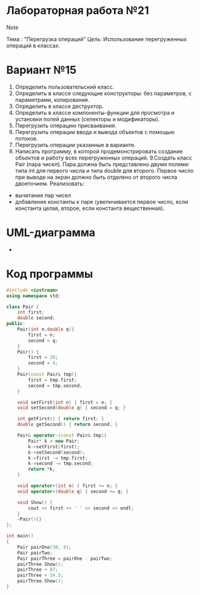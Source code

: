 # Лабораторная работа №21
>[!NOTE]
>Тема : "Перегрузка операций"
>Цель: Использование перегруженных операций в классах.

# Вариант №15

1. Определить пользовательский класс.
2. Определить в классе следующие конструкторы: без параметров, с параметрами, копирования.
3. Определить в классе деструктор.
4. Определить в классе компоненты-функции для просмотра и установки полей данных (селекторы и модификаторы).
5. Перегрузить операцию присваивания.
6. Перегрузить операции ввода и вывода объектов с помощью потоков.
7. Перегрузить операции указанные в варианте.
8. Написать программу, в которой продемонстрировать создание объектов и работу всех перегруженных операций.
9.Создать класс Pair (пара чисел). Пара должна быть представлено двумя полями: типа int
для первого числа и типа double для второго. Первое число при выводе на экран должно
быть отделено от второго числа двоеточием. Реализовать:
  - вычитание пар чисел
  - добавление константы к паре (увеличивается первое число, если константа
    целая, второе, если константа вещественная).


# UML-диаграмма
-

# Код программы
```cpp
#include <iostream>
using namespace std;

class Pair {
	int first;
	double second;
public:
	Pair(int n,double q){
		first = n;
		second = q;
	}
	Pair() {
		first = 20;
		second = 4;
	}
	Pair(const Pair& tmp){
		first = tmp.first;
		second = tmp.second;
	}

	void setFirst(int n) { first = n; }
	void setSecond(double q) { second = q; }

	int getFirst() { return first; }
	double getSecond() { return second; }

	Pair& operator-(const Pair& tmp){
		Pair* k = new Pair;
		k->setFirst(first);
		k->setSecond(second);
		k->first -= tmp.first;
		k->second -= tmp.second;
		return *k;
	}

	void operator+(int n) { first += n; }
	void operator+(double q) { second += q; }

	void Show() {
		cout << first << ' ' << second << endl;
	}
	~Pair(){}
};

int main()
{
	Pair pairOne(30, 8);
	Pair pairTwo;
	Pair pairThree = pairOne - pairTwo;
	pairThree.Show();
	pairThree + 87;
	pairThree + 34.5;
	pairThree.Show();
}
```
